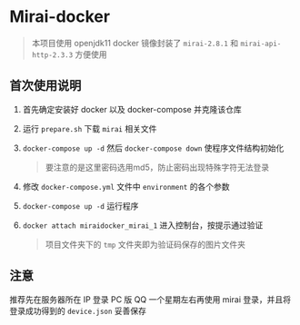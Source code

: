 # Mirai-docker

> 本项目使用 openjdk11 docker 镜像封装了 `mirai-2.8.1` 和 `mirai-api-http-2.3.3` 方便使用

## 首次使用说明

1. 首先确定安装好 docker 以及 docker-compose 并克隆该仓库

2. 运行 `prepare.sh` 下载 `mirai` 相关文件

3. `docker-compose up -d` 然后 `docker-compose down` 使程序文件结构初始化

    > 要注意的是这里密码选用md5，防止密码出现特殊字符无法登录

4. 修改 `docker-compose.yml` 文件中 `environment` 的各个参数

5. `docker-compose up -d` 运行程序

6. `docker attach miraidocker_mirai_1` 进入控制台，按提示通过验证
    >项目文件夹下的 `tmp` 文件夹即为验证码保存的图片文件夹

## 注意

推荐先在服务器所在 IP 登录 PC 版 QQ 一个星期左右再使用 mirai 登录，并且将登录成功得到的   `device.json` 妥善保存